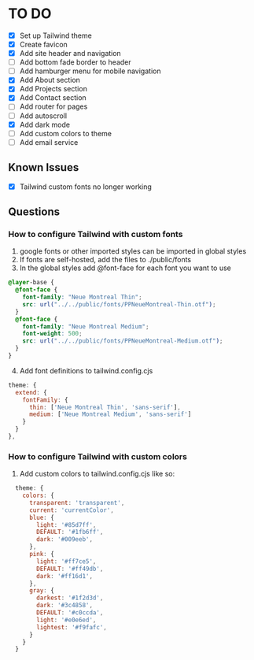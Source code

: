 # TO DO

- [x] Set up Tailwind theme
- [x] Create favicon
- [x] Add site header and navigation
- [ ] Add bottom fade border to header
- [ ] Add hamburger menu for mobile navigation
- [x] Add About section
- [x] Add Projects section
- [x] Add Contact section
- [ ] Add router for pages
- [ ] Add autoscroll
- [x] Add dark mode
- [ ] Add custom colors to theme
- [ ] Add email service

## Known Issues
- [x] Tailwind custom fonts no longer working

## Questions

### How to configure Tailwind with custom fonts
  1.  google fonts or other imported styles can be imported in global styles
  2.  If fonts are self-hosted, add the files to ./public/fonts
  3.  In the global styles add @font-face for each font you want to use
   
  ```css
  @layer-base {
    @font-face {
      font-family: "Neue Montreal Thin";
      src: url("../../public/fonts/PPNeueMontreal-Thin.otf");
    }
    @font-face {
      font-family: "Neue Montreal Medium";
      font-weight: 500;
      src: url("../../public/fonts/PPNeueMontreal-Medium.otf");
    }
  }
  ``` 
  4. Add font definitions to tailwind.config.cjs
  ```js
  theme: {
    extend: {
      fontFamily: {
        thin: ['Neue Montreal Thin', 'sans-serif'],
        medium: ['Neue Montreal Medium', 'sans-serif']
      }
    }
  },
  ```

### How to configure Tailwind with custom colors
1. Add custom colors to tailwind.config.cjs like so:
```js
  theme: {
    colors: {
      transparent: 'transparent',
      current: 'currentColor',
      blue: {
        light: '#85d7ff',
        DEFAULT: '#1fb6ff',
        dark: '#009eeb',
      },
      pink: {
        light: '#ff7ce5',
        DEFAULT: '#ff49db',
        dark: '#ff16d1',
      },
      gray: {
        darkest: '#1f2d3d',
        dark: '#3c4858',
        DEFAULT: '#c0ccda',
        light: '#e0e6ed',
        lightest: '#f9fafc',
      }
    }
  }
```